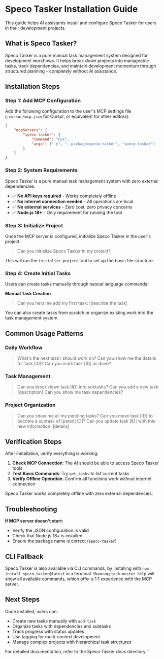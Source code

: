 # Speco Tasker Installation Guide

This guide helps AI assistants install and configure Speco Tasker for users in their development projects.

## What is Speco Tasker?

Speco Tasker is a pure manual task management system designed for development workflows. It helps break down projects into manageable tasks, track dependencies, and maintain development momentum through structured planning - completely without AI assistance.

## Installation Steps

### Step 1: Add MCP Configuration

Add the following configuration to the user's MCP settings file (`.cursor/mcp.json` for Cursor, or equivalent for other editors):

```json
{
	"mcpServers": {
		"speco-tasker": {
			"command": "npx",
			"args": ["-y", "--package=speco-tasker", "speco-tasker"]
		}
	}
}
```

### Step 2: System Requirements

Speco Tasker is a pure manual task management system with zero external dependencies:

- ✅ **No API keys required** - Works completely offline
- ✅ **No internet connection needed** - All operations are local
- ✅ **No external services** - Zero cost, zero privacy concerns
- ✅ **Node.js 18+** - Only requirement for running the tool

### Step 3: Initialize Project

Once the MCP server is configured, initialize Speco Tasker in the user's project:

> Can you initialize Speco Tasker in my project?

This will run the `initialize_project` tool to set up the basic file structure.

### Step 4: Create Initial Tasks

Users can create tasks manually through natural language commands:

**Manual Task Creation**

> Can you help me add my first task: [describe the task]

You can also create tasks from scratch or organize existing work into the task management system.

## Common Usage Patterns

### Daily Workflow

> What's the next task I should work on?
> Can you show me the details for task [ID]?
> Can you mark task [ID] as done?

### Task Management

> Can you break down task [ID] into subtasks?
> Can you add a new task: [description]
> Can you show me task dependencies?

### Project Organization

> Can you show me all my pending tasks?
> Can you move task [ID] to become a subtask of [parent ID]?
> Can you update task [ID] with this new information: [details]

## Verification Steps

After installation, verify everything is working:

1. **Check MCP Connection**: The AI should be able to access Speco Tasker tools
2. **Test Basic Commands**: Try `get_tasks` to list current tasks
3. **Verify Offline Operation**: Confirm all functions work without internet connection

Speco Tasker works completely offline with zero external dependencies.

## Troubleshooting

**If MCP server doesn't start:**

- Verify the JSON configuration is valid
- Check that Node.js 18+ is installed
- Ensure the package name is correct (`speco-tasker`)

## CLI Fallback

Speco Tasker is also available via CLI commands, by installing with `npm install speco-tasker@latest` in a terminal. Running `task-master help` will show all available commands, which offer a 1:1 experience with the MCP server.

## Next Steps

Once installed, users can:

- Create new tasks manually with `add-task`
- Organize tasks with dependencies and subtasks
- Track progress with status updates
- Use tagging for multi-context development
- Manage complex projects with hierarchical task structures

For detailed documentation, refer to the Speco Tasker docs directory.``
